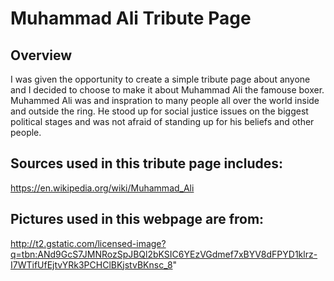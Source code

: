 # Muhammad Ali Tribute Page

## Overview

I was given the opportunity to create a simple tribute page about anyone and I decided to choose to make it about Muhammad Ali the famouse boxer. Muhammed Ali was and inspration to many people all over the world inside and outside the ring. He stood up for social justice issues on the biggest political stages and was not afraid of standing up for his beliefs and other people.


## Sources used in this tribute page includes:
https://en.wikipedia.org/wiki/Muhammad_Ali

## Pictures used in this webpage are from:
http://t2.gstatic.com/licensed-image?q=tbn:ANd9GcS7JMNRozSpJBQl2bKSIC6YEzVGdmef7xBYV8dFPYD1klrz-I7WTifUfEjtvYRk3PCHClBKjstvBKnsc_8"


